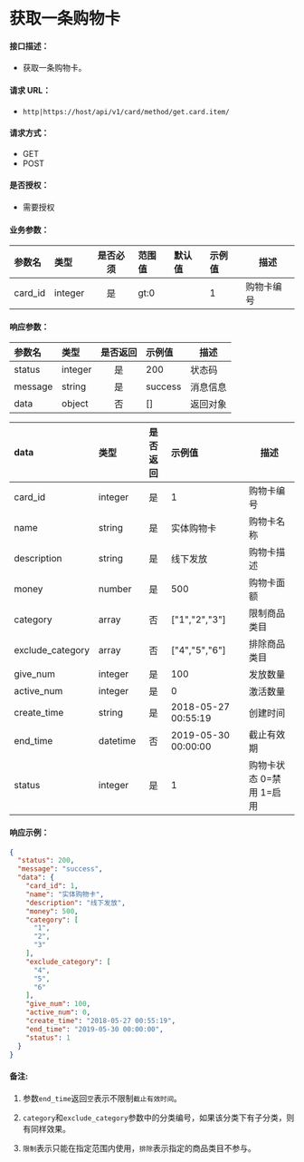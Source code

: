 # 获取一条购物卡

#### 接口描述：
- 获取一条购物卡。

#### 请求 URL：
- `http|https://host/api/v1/card/method/get.card.item/`

#### 请求方式：
- GET
- POST

#### 是否授权：
- 需要授权

#### 业务参数：
|参数名|类型|是否必须|范围值|默认值|示例值|描述|
|:----|:---|:---:|:-----|:-----|:-----|-----|
|card_id |integer |是 |gt:0 | |1 |购物卡编号 |

#### 响应参数：
|参数名|类型|是否返回|示例值|描述|
|:-----|:-----|:---:|:-----|-----|
|status |integer |是 |200 |状态码 |
|message |string |是 |success |消息信息 |
|data |object |否 |[] |返回对象 |

|data|类型|是否返回|示例值|描述|
|:-----|:-----|:---:|:-----|-----|
|card_id |integer |是 |1 |购物卡编号 |
|name |string |是 |实体购物卡 |购物卡名称 |
|description |string |是 |线下发放 |购物卡描述 |
|money |number |是 |500 |购物卡面额 |
|category |array |否 |[&quot;1&quot;,&quot;2&quot;,&quot;3&quot;] |限制商品类目 |
|exclude_category |array |否 |[&quot;4&quot;,&quot;5&quot;,&quot;6&quot;] |排除商品类目 |
|give_num |integer |是 |100 |发放数量 |
|active_num |integer |是 |0 |激活数量 |
|create_time |string |是 |2018-05-27 00:55:19 |创建时间 |
|end_time |datetime |否 |2019-05-30 00:00:00 |截止有效期 |
|status |integer |是 |1 |购物卡状态 0=禁用 1=启用 |

#### 响应示例：
```json
{
  "status": 200,
  "message": "success",
  "data": {
    "card_id": 1,
    "name": "实体购物卡",
    "description": "线下发放",
    "money": 500,
    "category": [
      "1",
      "2",
      "3"
    ],
    "exclude_category": [
      "4",
      "5",
      "6"
    ],
    "give_num": 100,
    "active_num": 0,
    "create_time": "2018-05-27 00:55:19",
    "end_time": "2019-05-30 00:00:00",
    "status": 1
  }
}
```

#### 备注:
1. 参数`end_time`返回`空`表示不限制`截止有效时间`。

2. `category`和`exclude_category`参数中的分类编号，如果该分类下有子分类，则有同样效果。

3. `限制`表示只能在指定范围内使用，`排除`表示指定的商品类目不参与。